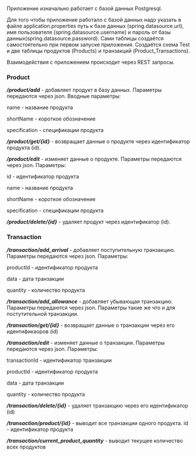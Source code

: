 Приложение изначально работает с базой данных Postgresql.

Для того чтобы приложение работало с базой данных надо указать в файле application.properties путь к базе данных 
(spring.datasource.url), имя пользователя (spring.datasource.username) и пароль от базы данных(spring.datasource.password).
Сами таблицы создаётся самостоятельно при первом запуске приложения. Создаётся схема Test и две таблицы продуктов (Products)
и транзакций (Product_Transactions).

Взаимодействия с приложением происходит через REST запросы.

### Product

_**/product/add**_ - добавляет продукт в базу данных. Параметры передаются через json. Вводные параметры:

name - название продукта

shortName - короткое обозначение

specification - спецификации продукта

_**/product/get/{id}**_ - возвращает данные о продукте через идентификатор продукта (id).

_**/product/edit**_ - изменяет данные о продукте. Параметры передаются через json. Параметры:

id - идентификатор продукта

name - название продукта

shortName - короткое обозначение

specification - спецификации продукта

_**/product/delete/{id}**_ - удаляет продукт через идентификатор (id).

### Transaction

_**/transaction/add_arrival**_ - добавляет поступительную транзакцию. Параметры передаются через json. Параметры:

productId - идентификатор продукта

data - дата транзакции

quantity - количество продукта

**_/transaction/add_allowance_** - добавляет убывающая транзакцию. Параметры передаются через json. 
Параметры такие же что и для постутительной транзакции.

**_/transaction/get/{id}_** - возвращает данные о транзакции через его идентификаоров (id)

**_/transaction/edit_** - изменяет данные о транзакции. Параметры передаются через json. Параметры:

transactionId - идентификатор транзакции

productId - идентификатор продукта

data - дата транзакции

quantity - количество продукта

**_/transaction/delete/{id}_** - удаляет транзакцию через его идентификатор (id)

**_/transaction/product/{id}_** - выводит все транзакции одного продукта. id - идентификатор продукта

**_/transaction/current_product_quantity_** - выводит текущее количество всех продуктов